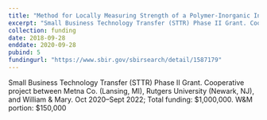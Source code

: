 ```yaml
---
title: "Method for Locally Measuring Strength of a Polymer-Inorganic Interface During Cure and Aging"
excerpt: "Small Business Technology Transfer (STTR) Phase II Grant. Cooperative project between Metna Co. (Lansing, MI), Rutgers University (Newark, NJ), and William & Mary."
collection: funding
date: 2018-09-28
enddate: 2020-09-28
pubind: 5
fundingurl: "https://www.sbir.gov/sbirsearch/detail/1587179"
---
```


Small Business Technology Transfer (STTR) Phase II Grant. Cooperative project between Metna Co. (Lansing, MI), Rutgers University (Newark, NJ), and William & Mary.
Oct 2020–Sept 2022; Total funding: $1,000,000. W&M portion: $150,000
